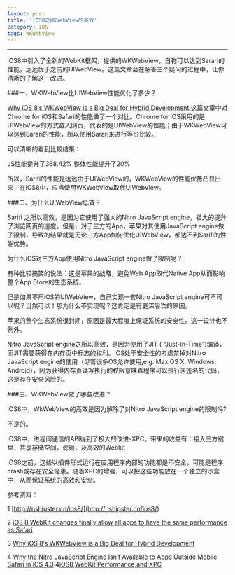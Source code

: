 ```yaml
---
layout: post
title: 'iOS8之WKWebView的高效'
category: iOS
tags: WKWebView
---
```


----

iOS8中引入了全新的WebKit框架，提供的WKWebView，自称可以达到Sarari的性能，远远优于之前的UIWebView。这篇文章会在解答三个疑问的过程中，让你清晰的了解这一改进。

###一、WKWebView比UIWebView性能优化了多少？

[Why iOS 8′s WKWebView is a Big Deal for Hybrid Development
](http://developer.telerik.com/featured/why-ios-8s-wkwebview-is-a-big-deal-for-hybrid-development/) 这篇文章中对Chrome for iOS和Safari的性能做了一个对比。Chrome for iOS采用的是UIWebView的方式载入网页，代表的是UIWebView的性能；由于WKWebView可以达到Sarari的性能，所以使用Sarari来进行等价比较。

可以清晰的看到比较结果：

JS性能提升了368.42%
整体性能提升了20%

所以，Sarifi的性能是远远由于UIWebView的，WKWebView的性能优势凸显出来，在iOS8中，应当使用WKWebView取代UIWebView。


###二、为什么UIWebView低效？

Sarifi 之所以高效，是因为它使用了强大的Nitro JavaScript engine，极大的提升了浏览网页的速度。但是，对于三方的App，苹果对其使用JavaScript engine做了限制，导致的结果就是无论三方App如何优化UIWebView，都达不到Sarifi的性能优势。

为什么iOS对三方App使用Nitro JavaScript engine做了限制呢？

有种比较搞笑的说法：这是苹果的战略，避免Web App取代Native App从而影响整个App Store的生态系统。

但是如果不用iOS的UIWebView，自己实现一套Nitro JavaScript engine可不可以呢？当然可以！那为什么不实现呢？这肯定是有更深层次的原因。

苹果的整个生态系统很封闭，原因是最大程度上保证系统的安全性。这一设计也不例外。

Nitro JavaScript engine之所以高效，是因为使用了JIT ( “Just-In-Time”)编译，而JIT需要获得在内存页中标志的权利。iOS处于安全性的考虑禁掉对Nitro JavaScript engine的使用（尽管很多OS允许使用,e.g. Max OS X, Windows, Android），因为获得内存页读写执行的权限意味着程序可以执行未签名的代码，这是存在安全风险的。


###三、WKWebView做了哪些改进？

iOS8中，WkWebView的高效是因为解除了对Nitro JavaScript engine的限制吗?

不是的。

iOS8中，进程间通信的API得到了极大的改进-XPC。带来的收益有：接入三方键盘，共享存储空间，滤镜，及高效的Webkit

iOS8之前，这些以插件形式运行在应用程序内部的功能都是不安全，可能是程序crash或存在安全隐患。随着XPC的增强，可以把这些功能放在一个独立的沙盒中，从而保证系统的高效和安全。



参考资料：

1 [http://nshipster.cn/ios8/](http://nshipster.cn/ios8/)

2 [iOS 8 WebKit changes finally allow all apps to have the same performance as Safari
](http://9to5mac.com/2014/06/03/ios-8-webkit-changes-finally-allow-all-apps-to-have-the-same-performance-as-safari/)

3 [Why iOS 8′s WKWebView is a Big Deal for Hybrid Development
](http://developer.telerik.com/featured/why-ios-8s-wkwebview-is-a-big-deal-for-hybrid-development/)

4 [Why the Nitro JavaScript Engine Isn’t Available to Apps Outside Mobile Safari in iOS 4.3](http://daringfireball.net/2011/03/nitro_ios_43)
4[iOS8,WebKit Performance,and XPC](http://daringfireball.net/linked/2014/06/09/ios-8-webkit)
